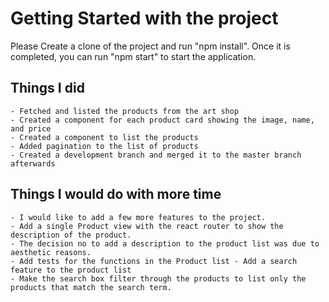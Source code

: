 # Getting Started with the project

Please Create a clone of the project and run "npm install".
Once it is completed, you can run "npm start" to start the application.

## Things I did

    - Fetched and listed the products from the art shop
    - Created a component for each product card showing the image, name, and price
    - Created a component to list the products
    - Added pagination to the list of products
    - Created a development branch and merged it to the master branch afterwards

## Things I would do with more time

    - I would like to add a few more features to the project.
    - Add a single Product view with the react router to show the description of the product.
    - The decision no to add a description to the product list was due to aesthetic reasons.
    - Add tests for the functions in the Product list - Add a search feature to the product list
    - Make the search box filter through the products to list only the products that match the search term.
